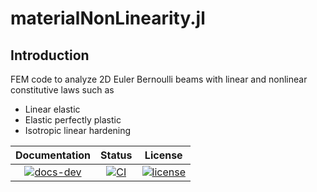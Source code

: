 # materialNonLinearity.jl

## Introduction

FEM code to analyze 2D Euler Bernoulli beams with linear and nonlinear constitutive laws such as

* Linear elastic
* Elastic perfectly plastic
* Isotropic linear hardening

| **Documentation** |**Status**| **License** |
|:-----------------:|:---------------:|:------------:|
| [![docs-dev][dev-img]][dev-url] | [![CI][ci-img]][ci-url] | [![license][lic-img]][lic-url] |

[dev-img]: https://img.shields.io/badge/docs-latest-blue.svg
[dev-url]: https://JoaquinViera.github.io/materialNonLinearity.jl/
[ci-img]: https://github.com/JoaquinViera/materialNonLinearity.jl/actions/workflows/ci.yml/badge.svg?branch=main
[ci-url]: https://github.com/JoaquinViera/materialNonLinearity.jl/actions/workflows/ci.yml
[lic-img]: https://img.shields.io/github/license/mashape/apistatus.svg?maxAge=2592000
[lic-url]: https://github.com/JoaquinViera/materialNonLinearity.jl/blob/main/LICENSE.md
